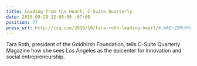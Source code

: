 ```yaml
---
title: Leading from the Heart, C-Suite Quarterly
date: 2016-09-29 12:00:00 -07:00
position: 77
press_url: http://csq.com/2016/10/tara-roth-leading-heart/#.WAErZ5MrKRu
---
```


Tara Roth, president of the Goldhirsh Foundation, tells C-Suite Quarterly Magazine how she sees Los Angeles as the epicenter for innovation and social entrepreneurship.

